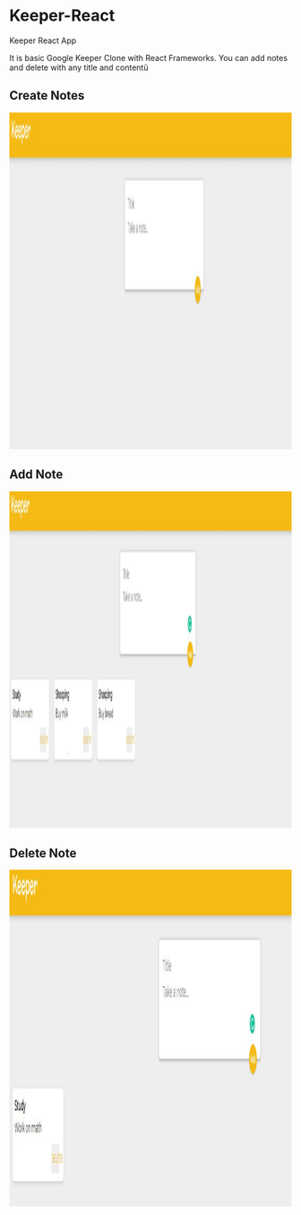 # Keeper-React 
Keeper React App

It is basic Google Keeper Clone with React Frameworks. You can add notes and delete with any title and contentü


## Create Notes
<img src="img/notes.JPG" alt="Girl in a jacket" width="1000" height="600">

## Add Note
<img src="img/add.JPG" alt="Girl in a jacket" width="1000" height="600">

## Delete Note
<img src="img/delete.JPG" alt="Girl in a jacket" width="1000" height="600">


